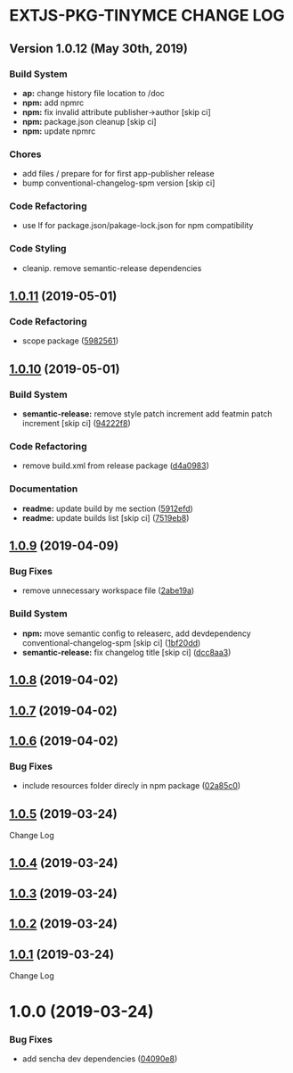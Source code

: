 # EXTJS-PKG-TINYMCE CHANGE LOG

## Version 1.0.12 (May 30th, 2019)

### Build System

- **ap:** change history file location to /doc
- **npm:** add npmrc
- **npm:** fix invalid attribute publisher->author [skip ci]
- **npm:** package.json cleanup [skip ci]
- **npm:** update npmrc

### Chores

- add files / prepare for for first app-publisher release
- bump conventional-changelog-spm version [skip ci]

### Code Refactoring

- use lf for package.json/pakage-lock.json for npm compatibility

### Code Styling

- cleanip. remove semantic-release dependencies

## [1.0.11](https://github.com/spmeesseman/extjs-pkg-tinymce/compare/v1.0.10...v1.0.11) (2019-05-01)


### Code Refactoring

* scope package ([5982561](https://github.com/spmeesseman/extjs-pkg-tinymce/commit/5982561))

## [1.0.10](https://github.com/spmeesseman/extjs-pkg-tinymce/compare/v1.0.9...v1.0.10) (2019-05-01)


### Build System

* **semantic-release:** remove style patch increment add featmin patch increment [skip ci] ([94222f8](https://github.com/spmeesseman/extjs-pkg-tinymce/commit/94222f8))


### Code Refactoring

* remove build.xml from release package ([d4a0983](https://github.com/spmeesseman/extjs-pkg-tinymce/commit/d4a0983))


### Documentation

* **readme:** update build by me section ([5912efd](https://github.com/spmeesseman/extjs-pkg-tinymce/commit/5912efd))
* **readme:** update builds list [skip ci] ([7519eb8](https://github.com/spmeesseman/extjs-pkg-tinymce/commit/7519eb8))

## [1.0.9](https://github.com/spmeesseman/extjs-pkg-tinymce/compare/v1.0.8...v1.0.9) (2019-04-09)


### Bug Fixes

* remove unnecessary workspace file ([2abe19a](https://github.com/spmeesseman/extjs-pkg-tinymce/commit/2abe19a))


### Build System

* **npm:** move semantic config to releaserc, add devdependency conventional-changelog-spm [skip ci] ([1bf20dd](https://github.com/spmeesseman/extjs-pkg-tinymce/commit/1bf20dd))
* **semantic-release:** fix changelog title [skip ci] ([dcc8aa3](https://github.com/spmeesseman/extjs-pkg-tinymce/commit/dcc8aa3))

## [1.0.8](https://github.com/spmeesseman/extjs-pkg-tinymce/compare/v1.0.7...v1.0.8) (2019-04-02)

## [1.0.7](https://github.com/spmeesseman/extjs-pkg-tinymce/compare/v1.0.6...v1.0.7) (2019-04-02)

## [1.0.6](https://github.com/spmeesseman/extjs-pkg-tinymce/compare/v1.0.5...v1.0.6) (2019-04-02)


### Bug Fixes

* include resources folder direcly in npm package ([02a85c0](https://github.com/spmeesseman/extjs-pkg-tinymce/commit/02a85c0))

## [1.0.5](https://github.com/spmeesseman/extjs-pkg-tinymce/compare/v1.0.4...v1.0.5) (2019-03-24)

Change Log

## [1.0.4](https://github.com/spmeesseman/extjs-pkg-tinymce/compare/v1.0.3...v1.0.4) (2019-03-24)

## [1.0.3](https://github.com/spmeesseman/extjs-pkg-tinymce/compare/v1.0.2...v1.0.3) (2019-03-24)

## [1.0.2](https://github.com/spmeesseman/extjs-pkg-tinymce/compare/v1.0.1...v1.0.2) (2019-03-24)

## [1.0.1](https://github.com/spmeesseman/extjs-pkg-tinymce/compare/v1.0.0...v1.0.1) (2019-03-24)

Change Log

# 1.0.0 (2019-03-24)


### Bug Fixes

* add sencha dev dependencies ([04090e8](https://github.com/spmeesseman/extjs-pkg-tinymce/commit/04090e8))

